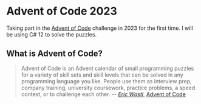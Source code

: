 # Advent of Code 2023
Taking part in the [Advent of Code](https://adventofcode.com/) challenge in 2023 for the first time. I will be using C# 12 to solve the puzzles.

## What is Advent of Code?
>Advent of Code is an Advent calendar of small programming puzzles for a variety of skill sets and skill levels that can be solved in any programming language you like. People use them as interview prep, company training, university coursework, practice problems, a speed contest, or to challenge each other.
> -- <cite>[Eric Wastl](http://was.tl/)</cite>, [Advent of Code](https://adventofcode.com/2020/about)
